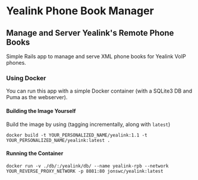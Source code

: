 # Yealink Phone Book Manager
## Manage and Server Yealink's Remote Phone Books

Simple Rails app to manage and serve XML phone books for Yealink VoIP phones.

### Using Docker

You can run this app with a simple Docker container (with a SQLite3 DB and Puma as the webserver).

#### Building the Image Yourself

Build the image by using (tagging incrementally, along with `latest`)

```
docker build -t YOUR_PERSONALIZED_NAME/yealink:1.1 -t YOUR_PERSONALIZED_NAME/yealink:latest .
```



#### Running the Container

```
docker run -v ./db/:/yealink/db/ --name yealink-rpb --network YOUR_REVERSE_PROXY_NETWORK -p 8081:80 jonswc/yealink:latest 
```
